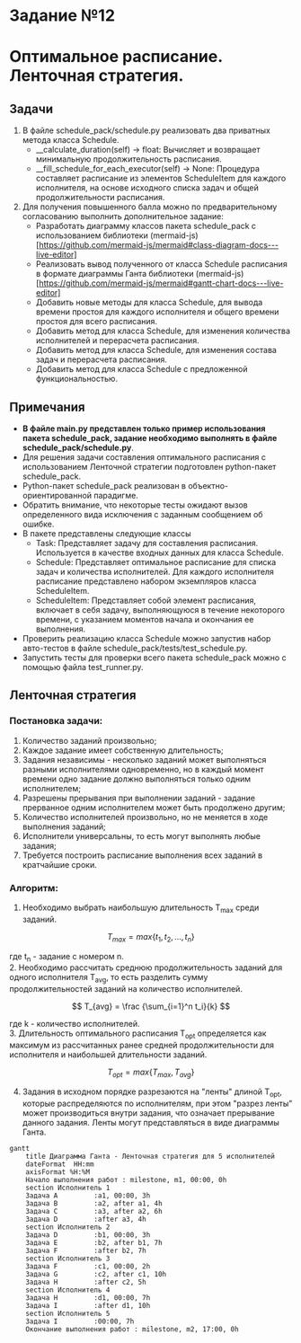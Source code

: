 # Задание №12  
# Оптимальное расписание. Ленточная стратегия.
## Задачи  
1. В файле schedule_pack/schedule.py реализовать два приватных метода класса Schedule.
    - __calculate_duration(self) -> float: Вычисляет и возвращает минимальную    продолжительность расписания.
    - __fill_schedule_for_each_executor(self) -> None: Процедура составляет расписание из элементов ScheduleItem для каждого исполнителя, на основе исходного списка задач и общей продолжительности расписания.
2. Для получения повышенного балла можно по предварительному согласованию выполнить дополнительное задание:
    - Разработать диаграмму классов пакета schedule_pack с использованием библиотеки (mermaid-js)[https://github.com/mermaid-js/mermaid#class-diagram-docs---live-editor]
    - Реализовать вывод полученного от класса Schedule расписания в формате диаграммы Ганта библиотеки (mermaid-js)[https://github.com/mermaid-js/mermaid#gantt-chart-docs---live-editor]
    - Добавить новые методы для класса Schedule, для вывода времени простоя для каждого исполнителя и общего времени простоя для всего расписания.
    - Добавить метод для класса Schedule, для изменения количества исполнителей и перерасчета расписания.
    - Добавить метод для класса Schedule, для изменения состава задач и перерасчета расписания.
    - Добавить метод для класса Schedule с предложенной функциональностью.
## Примечания 
- **В файле main.py представлен только пример использования пакета schedule_pack, задание необходимо выполнять в файле schedule_pack/schedule.py**.
- Для решения задачи составления оптимального расписания с использованием Ленточной стратегии подготовлен python-пакет schedule_pack.
- Python-пакет schedule_pack реализован в объектно-ориентированной парадигме.
- Обратить внимание, что некоторые тесты ожидают вызов определенного вида исключения с заданным сообщением об ошибке.
- В пакете представлены следующие классы
    * Task: Представляет задачу для составления расписания. Используется в качестве входных данных для класса Schedule.
    * Schedule: Представляет оптимальное расписание для списка задач и количества исполнителей. Для каждого исполнителя расписание представлено набором экземпляров класса ScheduleItem.
    * ScheduleItem: Представляет собой элемент расписания, включает в себя задачу, выполняющуюся в течение некоторого времени, с указанием моментов начала и окончания ее выполнения.
- Проверить реализацию класса Schedule можно запустив набор авто-тестов в файле schedule_pack/tests/test_schedule.py.
- Запустить тесты для проверки всего пакета schedule_pack можно с помощью файла test_runner.py.

## Ленточная стратегия
### Постановка задачи:  
1. Количество заданий произвольно;  
2. Каждое задание имеет собственную длительность;  
3. Задания независимы - несколько заданий может выполняться разными исполнителями одновременно, но в каждый момент времени одно задание должно выполняться только одним исполнителем;  
4. Разрешены прерывания при выполнении заданий - задание прерванное одним исполнителем может быть продолжено другим;  
5. Количество исполнителей произвольно, но не меняется в ходе выполнения заданий;  
6. Исполнители универсальны, то есть могут выполнять любые задания;  
7. Требуется построить расписание выполнения всех заданий в кратчайшие сроки.

### Алгоритм:
1. Необходимо выбрать наибольшую длительность T<sub>max</sub> среди заданий.    

$$  
T_{max} = max\{t_1, t_2, ..., t_n\}  
$$  

где t<sub>n</sub> - задание с номером n.  
2. Необходимо рассчитать среднюю продолжительность заданий для одного исполнителя T<sub>avg</sub>, то есть разделить сумму продолжительностей заданий на количество исполнителей.    

$$  
T_{avg} = \frac {\sum_{i=1}^n  t_i}{k}  
$$  

где k - количество исполнителей.  
3. Длительность оптимального расписания T<sub>opt</sub> определяется как максимум из рассчитанных ранее средней продолжительности для исполнителя и наибольшей длительности заданий.  

$$  
T_{opt} = max\{T_{max} , T_{avg}\}  
$$  

4. Задания в исходном порядке разрезаются на "ленты" длиной T<sub>opt</sub>, которые распределяются по исполнителям, при этом "разрез ленты" может производиться внутри задания, что означает прерывание данного задания. Ленты могут представляться в виде диаграммы Ганта.

```mermaid
gantt
    title Диаграмма Ганта - Ленточная стратегия для 5 исполнителей
    dateFormat  HH:mm    
    axisFormat %H:%M
    Начало выполнения работ : milestone, m1, 00:00, 0h
    section Исполнитель 1
    Задача A         :a1, 00:00, 3h
    Задача B         :a2, after a1, 4h
    Задача C         :a3, after a2, 6h
    Задача D         :after a3, 4h
    section Исполнитель 2
    Задача D         :b1, 00:00, 3h
    Задача E         :b2, after b1, 7h
    Задача F         :after b2, 7h
    section Исполнитель 3
    Задача F         :c1, 00:00, 2h
    Задача G         :c2, after c1, 10h
    Задача H         :after c2, 5h
    section Исполнитель 4
    Задача H         :d1, 00:00, 7h
    Задача I         :after d1, 10h
    section Исполнитель 5
    Задача I         :00:00, 7h
    Окончание выполнения работ : milestone, m2, 17:00, 0h
```
